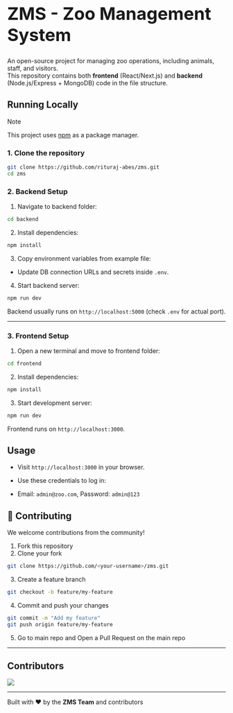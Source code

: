 <h1 style="font-size: 40px;">ZMS - Zoo Management System </h1>

An open-source project for managing zoo operations, including animals, staff, and visitors.  
This repository contains both **frontend** (React/Next.js) and **backend** (Node.js/Express + MongoDB) code in the file structure.  

## Running Locally  

> [!Note]
> This project uses [npm](https://www.npmjs.com/) as a package manager.  

### 1. Clone the repository  

```bash
git clone https://github.com/rituraj-abes/zms.git
cd zms
```

### 2. Backend Setup  

1. Navigate to backend folder:  

```bash
cd backend
```

2. Install dependencies:  

```bash
npm install
```

3. Copy environment variables from example file:  

- Update DB connection URLs and secrets inside `.env`.

4. Start backend server:  

```bash
npm run dev
```

Backend usually runs on `http://localhost:5000` (check `.env` for actual port).  

---

### 3. Frontend Setup  

1. Open a new terminal and move to frontend folder:  

```bash
cd frontend
```

2. Install dependencies:  

```bash
npm install
```

3. Start development server:  

```bash
npm run dev
```

Frontend runs on `http://localhost:3000`.  


## Usage  

- Visit `http://localhost:3000` in your browser.
- Use these credentials to log in:

- Email: `admin@zoo.com`, Password: `admin@123`

## 🤝 Contributing  

We welcome contributions from the community!  

1. Fork this repository  
2. Clone your fork  

```bash
git clone https://github.com/<your-username>/zms.git
```

3. Create a feature branch  

```bash
git checkout -b feature/my-feature
```

4. Commit and push your changes  

```bash
git commit -m "Add my feature"
git push origin feature/my-feature
```

5. Go to main repo and Open a Pull Request on the main repo  

---

## Contributors  

<a href="https://github.com/rituraj-abes/zms/graphs/contributors">
<img src="https://contrib.rocks/image?repo=rituraj-abes/zms&max=200&columns=15" />
</a>

---

Built with ❤️ by the **ZMS Team** and contributors  
